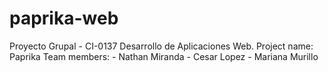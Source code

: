 # paprika-web
Proyecto Grupal - CI-0137 Desarrollo de Aplicaciones Web.  Project name: Paprika  Team members: - Nathan Miranda - Cesar Lopez - Mariana Murillo
